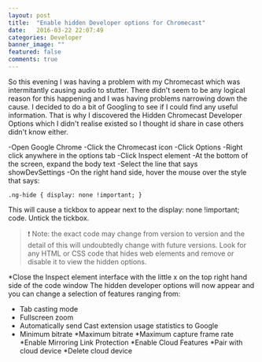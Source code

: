```yaml
---
layout: post
title:  "Enable hidden Developer options for Chromecast"
date:   2016-03-22 22:07:49
categories: Developer
banner_image: ""
featured: false
comments: true
---
```


So this evening I was having a problem with my Chromecast which was intermitantly causing audio to stutter. There didn't seem to be any logical reason for this happening and I was having problems narrowing down the cause. I decided to do a bit of Googling to see if I could find any useful information. That is why I discovered the Hidden Chromecast Developer Options which I didn't realise existed so I thought id share in case others didn't know either. 

<!--more-->

-Open Google Chrome
-Click the Chromecast icon
-Click Options
-Right click anywhere in the options tab
-Click Inspect element
-At the bottom of the screen, expand the body text
-Select the line that says showDevSettings
-On the right hand side, hover the mouse over the style that says:

`.ng-hide {
display: none !important;
}`

This will cause a tickbox to appear next to the display: none !important; code. Untick the tickbox.

> ❗ Note: the exact code may change from version to version and the detail of this will undoubtedly change with future versions. Look for any HTML or CSS code that hides web elements and remove or disable it to view the hidden options.

*Close the Inspect element interface with the little x on the top right hand side of the code window
The hidden developer options will now appear and you can change a selection of features ranging from:

* Tab casting mode
* Fullscreen zoom
* Automatically send Cast extension usage statistics to Google
* Minimum bitrate
*Maximum bitrate
*Maximum capture frame rate
*Enable Mirroring Link Protection
*Enable Cloud Features
*Pair with cloud device
*Delete cloud device
